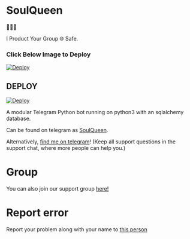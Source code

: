 # SoulQueen

🤖🤖🤖

I Product Your Group 🌐 Safe.

### Click Below Image to Deploy
[![Deploy](https://telegra.ph/file/3a7cc940468301698cf53.gif)](https://heroku.com/deploy?template=https://github.com/IVETRI/SoulQueen.git)

## DEPLOY
[![Deploy](https://www.herokucdn.com/deploy/button.svg)](https://heroku.com/deploy?template=https://github.com/IVETRI/SoulQueen.git)

A modular Telegram Python bot running on python3 with an sqlalchemy database.

Can be found on telegram as [SoulQueen](https://t.me/GRPCTRLbot).

Alternatively, [find me on telegram](https://t.me/IMVETRI)! (Keep all support questions in the support chat, where more people can help you.)

# Group
You can also join our support group [here!](https://t.me/TamilSupport)

# Report error
Report your problem along with your name to [this person](https://t.me/IMVETRI)


